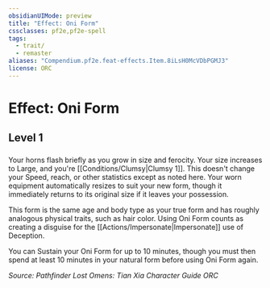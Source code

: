 ```yaml
---
obsidianUIMode: preview
title: "Effect: Oni Form"
cssclasses: pf2e,pf2e-spell
tags:
  - trait/
  - remaster
aliases: "Compendium.pf2e.feat-effects.Item.8iLsH0McVDbPGMJ3"
license: ORC
---
```

# Effect: Oni Form
## Level 1
### 






Your horns flash briefly as you grow in size and ferocity. Your size increases to Large, and you're [[Conditions/Clumsy|Clumsy 1]]. This doesn't change your Speed, reach, or other statistics except as noted here. Your worn equipment automatically resizes to suit your new form, though it immediately returns to its original size if it leaves your possession.

This form is the same age and body type as your true form and has roughly analogous physical traits, such as hair color. Using Oni Form counts as creating a disguise for the [[Actions/Impersonate|Impersonate]] use of Deception.

You can Sustain your Oni Form for up to 10 minutes, though you must then spend at least 10 minutes in your natural form before using Oni Form again.

*Source: Pathfinder Lost Omens: Tian Xia Character Guide*
*ORC*
